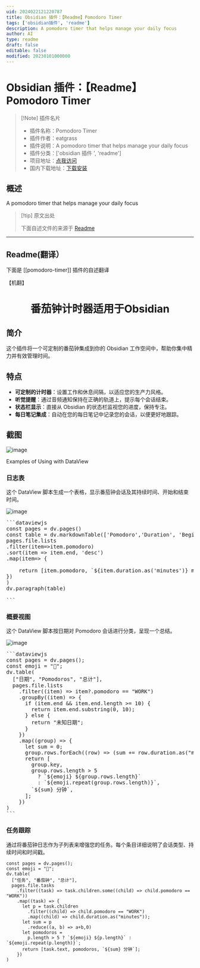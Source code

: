 ```yaml
---
uid: 2024022121220787
title: Obsidian 插件：【Readme】Pomodoro Timer
tags: ['obsidian插件', 'readme']
description: A pomodoro timer that helps manage your daily focus
author: AI
type: readme
draft: false
editable: false
modified: 20230101000000
---
```


# Obsidian 插件：【Readme】Pomodoro Timer

> [!Note] 插件名片
> - 插件名称：Pomodoro Timer
> - 插件作者：eatgrass
> - 插件说明：A pomodoro timer that helps manage your daily focus
> - 插件分类：['obsidian 插件 ', 'readme']
> - 项目地址：[点我访问](https://github.com/eatgrass/obsidian-pomodoro-timer)
> - 国内下载地址：[下载安装](https://pkmer.cn/products/plugin/pluginMarket/?pomodoro-timer)

## 概述

A pomodoro timer that helps manage your daily focus

> [!tip] 原文出处
>
>下面自述文件的来源于 [Readme](https://ghproxy.net/https://raw.githubusercontent.com/eatgrass/obsidian-pomodoro-timer/master/README.md)

---

## Readme(翻译）

下面是 [[pomodoro-timer]] 插件的自述翻译

【机翻】

<h1 align="center">番茄钟计时器适用于Obsidian</h1>

## 简介

这个插件将一个可定制的番茄钟集成到你的 Obsidian 工作空间中，帮助你集中精力并有效管理时间。

## 特点

- **可定制的计时器**：设置工作和休息间隔，以适应您的生产力风格。
- **听觉提醒**：通过音频通知保持在正确的轨道上，提示每个会话结束。
- **状态栏显示**：直接从 Obsidian 的状态栏监视您的进度，保持专注。
- **每日笔记集成**：自动在您的每日笔记中记录您的会话，以便更好地跟踪。

## 截图

![image](https://cdn.pkmer.cn/covers/pomodoro-timer_1_0.png!pkmer)

Examples of Using with DataView

### 日志表

这个 DataView 脚本生成一个表格，显示番茄钟会话及其持续时间、开始和结束时间。

![image](https://cdn.pkmer.cn/covers/pomodoro-timer_1_1.png!pkmer)

<pre>
```dataviewjs
const pages = dv.pages()
const table = dv.markdownTable(['Pomodoro','Duration', 'Begin', 'End'],
pages.file.lists
.filter(item=>item.pomodoro)
.sort(item => item.end, 'desc')
.map(item=> {

    return [item.pomodoro, `${item.duration.as('minutes')} m`, item.begin, item.end]
})
)
dv.paragraph(table)

```
</pre>

### 概要视图

这个 DataView 脚本按日期对 Pomodoro 会话进行分类，呈现一个总结。

![image](https://cdn.pkmer.cn/covers/pomodoro-timer_1_2.png!pkmer)

<pre>
```dataviewjs
const pages = dv.pages();
const emoji = "🍅";
dv.table(
  ["日期", "Pomodoros", "总计"],
  pages.file.lists
    .filter((item) => item?.pomodoro == "WORK")
    .groupBy((item) => {
      if (item.end && item.end.length >= 10) {
        return item.end.substring(0, 10);
      } else {
        return "未知日期";
      }
    })
    .map((group) => {
      let sum = 0;
      group.rows.forEach((row) => (sum += row.duration.as("minutes")));
      return [
        group.key,
        group.rows.length > 5
          ? `${emoji} ${group.rows.length}`
          : `${emoji.repeat(group.rows.length)}`,
        `${sum} 分钟`,
      ];
    })
)
```
</pre>

### 任务跟踪

通过将番茄钟日志作为子列表来增强您的任务。每个条目详细说明了会话类型、持续时间和时间戳。

```dataviewjs
const pages = dv.pages();
const emoji = "🍅";
dv.table(
  ["任务", "番茄钟", "总计"],
  pages.file.tasks
    .filter((task) => task.children.some((child) => child.pomodoro == "WORK"))
    .map((task) => {
      let p = task.children
        .filter((child) => child.pomodoro == "WORK")
        .map((child) => child.duration.as("minutes"));
      let sum = p
        .reduce((a, b) => a+b,0)
      let pomodoros =
        p.length > 5 ? `${emoji} ${p.length}` : `${emoji.repeat(p.length)}`;
      return [task.text, pomodoros, `${sum} 分钟`];
    })
)
```

```



